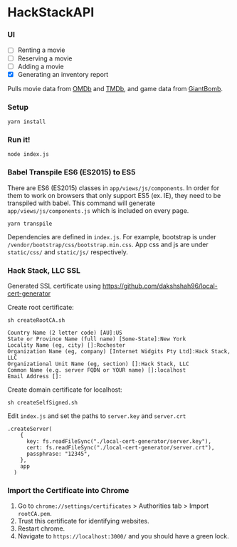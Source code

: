# HackStackAPI

### UI

- [ ] Renting a movie
- [ ] Reserving a movie
- [ ] Adding a movie
- [x] Generating an inventory report

Pulls movie data from [OMDb](https://www.omdbapi.com/) and [TMDb](https://www.themoviedb.org/), and game data from [GiantBomb](https://www.giantbomb.com/).

### Setup

```
yarn install
```

### Run it!

```
node index.js
```

### Babel Transpile ES6 (ES2015) to ES5

There are ES6 (ES2015) classes in `app/views/js/components`. In order for them to work on browsers that only support ES5 (ex. IE), they need to be transpiled with babel. This command will generate `app/views/js/components.js` which is included on every page.

```
yarn transpile
```

Dependencies are defined in `index.js`. For example, bootstrap is under `/vendor/bootstrap/css/bootstrap.min.css`. App css and js are under `static/css/` and `static/js/` respectively.

### Hack Stack, LLC SSL

Generated SSL certificate using https://github.com/dakshshah96/local-cert-generator

Create root certificate:

```
sh createRootCA.sh
```

```
Country Name (2 letter code) [AU]:US
State or Province Name (full name) [Some-State]:New York
Locality Name (eg, city) []:Rochester
Organization Name (eg, company) [Internet Widgits Pty Ltd]:Hack Stack, LLC
Organizational Unit Name (eg, section) []:Hack Stack, LLC
Common Name (e.g. server FQDN or YOUR name) []:localhost
Email Address []:
```

Create domain certificate for localhost:

```
sh createSelfSigned.sh
```

Edit `index.js` and set the paths to `server.key` and `server.crt`

```
.createServer(
    {
      key: fs.readFileSync("./local-cert-generator/server.key"),
      cert: fs.readFileSync("./local-cert-generator/server.crt"),
      passphrase: "12345",
    },
    app
  )
```

### Import the Certificate into Chrome

1. Go to `chrome://settings/certificates` > Authorities tab > Import `rootCA.pem`.
2. Trust this certificate for identifying websites.
3. Restart chrome.
4. Navigate to `https://localhost:3000/` and you should have a green lock.
